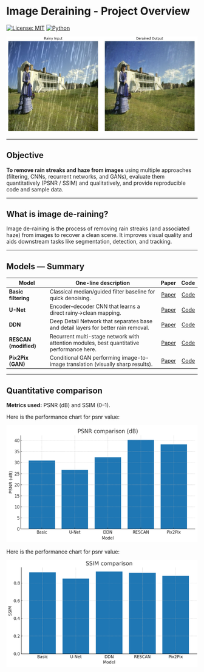 # Image Deraining - Project Overview

[![License: MIT](https://img.shields.io/badge/License-MIT-yellow.svg)](LICENSE) [![Python](https://img.shields.io/badge/Python-3.8%2B-blue.svg)](#)  

![Before/After preview](assets/result.png)

---

## Objective
**To remove rain streaks and haze from images** using multiple approaches (filtering, CNNs, recurrent networks, and GANs), evaluate them quantitatively (PSNR / SSIM) and qualitatively, and provide reproducible code and sample data.

---

## What is image de-raining?
Image de-raining is the process of removing rain streaks (and associated haze) from images to recover a clean scene. It improves visual quality and aids downstream tasks like segmentation, detection, and tracking.

---

## Models — Summary

| Model | One-line description | Paper | Code |
|---|---|---:|---:|
| **Basic filtering** | Classical median/guided filter baseline for quick denoising. | [Paper](<https://openaccess.thecvf.com/content_cvpr_2016/papers/Li_Rain_Streak_Removal_CVPR_2016_paper.pdf>) | [Code](<https://github.com/TANNU-GITHUB/Image-Deraining/tree/main/Basic%20Filtering>) |
| **U-Net** | Encoder–decoder CNN that learns a direct rainy→clean mapping. | [Paper](<https://arxiv.org/pdf/1505.04597>) | [Code](./U-Net) |
| **DDN** | Deep Detail Network that separates base and detail layers for better rain removal. | [Paper](<https://openaccess.thecvf.com/content_cvpr_2017/papers/Fu_Removing_Rain_From_CVPR_2017_paper.pdf>) | [Code](<https://github.com/TANNU-GITHUB/Image-Deraining/tree/main/Simplified%20DDN>) |
| **RESCAN (modified)** | Recurrent multi-stage network with attention modules, best quantitative performance here. | [Paper](<https://openaccess.thecvf.com/content_ECCV_2018/papers/Xia_Li_Recurrent_Squeeze-and-Excitation_Context_ECCV_2018_paper.pdf>) | [Code](<https://github.com/TANNU-GITHUB/Image-Deraining/tree/main/Modified%20RESCAN>) |
| **Pix2Pix (GAN)** | Conditional GAN performing image-to-image translation (visually sharp results). | [Paper](<https://openaccess.thecvf.com/content_cvpr_2017/papers/Isola_Image-To-Image_Translation_With_CVPR_2017_paper.pdf?utm_source=chatgpt.com>) | [Code](<https://github.com/TANNU-GITHUB/Image-Deraining/tree/main/Pix2Pix%20GAN>) |


---

## Quantitative comparison 
**Metrics used:** PSNR (dB) and SSIM (0–1). 

Here is the performance chart for psnr value:

![PSNR Comparison](assets/PSNR_comparision.png)

Here is the performance chart for psnr value:

![SSIM Comparison](assets/SSIM_comparision.png)



